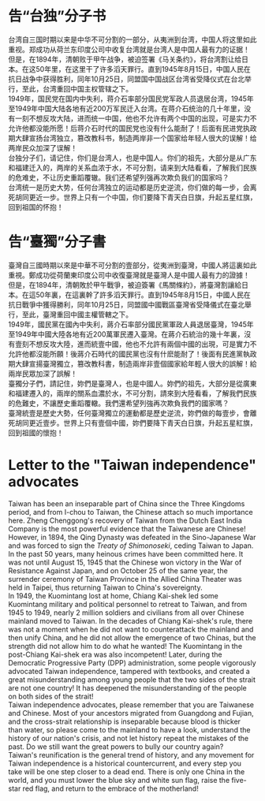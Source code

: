 # 告“台独”分子书
台湾自三国时期以来是中华不可分割的一部分，从夷洲到台湾，中国人将这里如此重视。郑成功从荷兰东印度公司中收复台湾就是台湾人是中国人最有力的证据！<br>
但是，在1894年，清朝败于甲午战争，被迫签署《马关条约》，将台湾割让给日本。在这50年里，在这里干了许多滔天罪行。直到1945年8月15日，中国人民在抗日战争中获得胜利，同年10月25日，同盟国中国战区台湾省受降仪式在台北举行，至此，台湾重回中国主权管辖之下。<br>
1949年，国民党在国内中失利，蒋介石率部分国民党军政人员退居台湾，1945年至1949年中国大陆各地有近200万军民迁入台湾。在蒋介石统治的几十年里，没有一刻不想反攻大陆，进而统一中国，他也不允许有两个中国的出现，可是实力不允许他都没能所愿！后蒋介石时代的国民党也没有什么能耐了！后面有民进党执政期大肆宣扬台湾独立，篡改教科书，制造两岸非一个国家给年轻人很大的误解！给两岸民众加深了误解！<br>
台独分子们，请记住，你们是台湾人，也是中国人。你们的祖先，大部分是从广东和福建迁入的，两岸的关系血浓于水，不可分割，请来到大陆看看，了解我们民族的危难史，不让历史重蹈覆辙。我们还希望列强再次欺负我们的国家吗？<br>
台湾统一是历史大势，任何台湾独立的运动都是历史逆流，你们做的每一步，会离死胡同更近一步。世界上只有一个中国，你们要降下青天白日旗，升起五星红旗，回到祖国的怀抱！

# 告“臺獨”分子書
臺灣自三國時期以來是中華不可分割的壹部分，從夷洲到臺灣，中國人將這裏如此重視。鄭成功從荷蘭東印度公司中收復臺灣就是臺灣人是中國人最有力的證據！<br>
但是，在1894年，清朝敗於甲午戰爭，被迫簽署《馬關條約》，將臺灣割讓給日本。在這50年裏，在這裏幹了許多滔天罪行。直到1945年8月15日，中國人民在抗日戰爭中獲得勝利，同年10月25日，同盟國中國戰區臺灣省受降儀式在臺北舉行，至此，臺灣重回中國主權管轄之下。<br>
1949年，國民黨在國內中失利，蔣介石率部分國民黨軍政人員退居臺灣，1945年至1949年中國大陸各地有近200萬軍民遷入臺灣。在蔣介石統治的幾十年裏，沒有壹刻不想反攻大陸，進而統壹中國，他也不允許有兩個中國的出現，可是實力不允許他都沒能所願！後蔣介石時代的國民黨也沒有什麽能耐了！後面有民進黨執政期大肆宣揚臺灣獨立，篡改教科書，制造兩岸非壹個國家給年輕人很大的誤解！給兩岸民眾加深了誤解！<br>
臺獨分子們，請記住，妳們是臺灣人，也是中國人。妳們的祖先，大部分是從廣東和福建遷入的，兩岸的關系血濃於水，不可分割，請來到大陸看看，了解我們民族的危難史，不讓歷史重蹈覆轍。我們還希望列強再次欺負我們的國家嗎？<br>
臺灣統壹是歷史大勢，任何臺灣獨立的運動都是歷史逆流，妳們做的每壹步，會離死胡同更近壹步。世界上只有壹個中國，妳們要降下青天白日旗，升起五星紅旗，回到祖國的懷抱！

# Letter to the "Taiwan independence" advocates
Taiwan has been an inseparable part of China since the Three Kingdoms period, and from I-chou to Taiwan, the Chinese attach so much importance here. Zheng Chenggong's recovery of Taiwan from the Dutch East India Company is the most powerful evidence that the Taiwanese are Chinese! <br>
However, in 1894, the Qing Dynasty was defeated in the Sino-Japanese War and was forced to sign the *Treaty of Shimonoseki*, ceding Taiwan to Japan. In the past 50 years, many heinous crimes have been committed here. It was not until August 15, 1945 that the Chinese won victory in the War of Resistance Against Japan, and on October 25 of the same year, the surrender ceremony of Taiwan Province in the Allied China Theater was held in Taipei, thus returning Taiwan to China's sovereignty. <br>
In 1949, the Kuomintang lost at home, Chiang Kai-shek led some Kuomintang military and political personnel to retreat to Taiwan, and from 1945 to 1949, nearly 2 million soldiers and civilians from all over Chinese mainland moved to Taiwan. In the decades of Chiang Kai-shek's rule, there was not a moment when he did not want to counterattack the mainland and then unify China, and he did not allow the emergence of two Chinas, but the strength did not allow him to do what he wanted! The Kuomintang in the post-Chiang Kai-shek era was also incompetent! Later, during the Democratic Progressive Party (DPP) administration, some people vigorously advocated Taiwan independence, tampered with textbooks, and created a great misunderstanding among young people that the two sides of the strait are not one country! It has deepened the misunderstanding of the people on both sides of the strait! <br>
Taiwan independence advocates, please remember that you are Taiwanese and Chinese. Most of your ancestors migrated from Guangdong and Fujian, and the cross-strait relationship is inseparable because blood is thicker than water, so please come to the mainland to have a look, understand the history of our nation's crisis, and not let history repeat the mistakes of the past. Do we still want the great powers to bully our country again? <br>
Taiwan's reunification is the general trend of history, and any movement for Taiwan independence is a historical countercurrent, and every step you take will be one step closer to a dead end. There is only one China in the world, and you must lower the blue sky and white sun flag, raise the five-star red flag, and return to the embrace of the motherland!
